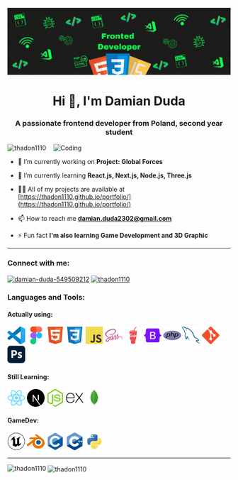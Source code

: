 ![MasterHead](./banner.gif)
<h1 align="center">Hi 👋, I'm Damian Duda</h1>
<h3 align="center">A passionate frontend developer from Poland, second year student</h3>
<img align="right" alt="Coding" width="400" src="https://camo.githubusercontent.com/c1dcb74cc1c1835b1d716f5051499a2814c683c806b15f04b0eba492863703e9/68747470733a2f2f63646e2e6472696262626c652e636f6d2f75736572732f3733303730332f73637265656e73686f74732f363538313234332f6176656e746f2e676966">

<p align="left"> <img src="https://komarev.com/ghpvc/?username=thadon1110&label=Profile%20views&color=0e75b6&style=flat" alt="thadon1110" /> </p>

- 🔭 I’m currently working on **Project: Global Forces**

- 🌱 I’m currently learning **React.js, Next.js, Node.js, Three.js**

- 👨‍💻 All of my projects are available at [https://thadon1110.github.io/portfolio/](https://thadon1110.github.io/portfolio/)

- 📫 How to reach me **damian.duda2302@gmail.com**

- ⚡ Fun fact **I'm also learning Game Development and 3D Graphic**
---
<h3 align="left">Connect with me:</h3>
<p align="left">
<a href="https://linkedin.com/in/damian-duda-549509212" target="blank"><img align="center" src="https://raw.githubusercontent.com/rahuldkjain/github-profile-readme-generator/master/src/images/icons/Social/linked-in-alt.svg" alt="damian-duda-549509212" title="Linkedin" height="30" width="40" /></a>
<a href="https://discord.gg/users/489520629976924200" target="blank"><img align="center" src="https://raw.githubusercontent.com/rahuldkjain/github-profile-readme-generator/master/src/images/icons/Social/discord.svg" alt="thadon1110" title="Discord" height="30" width="40" /></a>
</p>

<h3 align="left">Languages and Tools:</h3>
<h4 align="left">Actually using:</h4>
<p align="left">
	<img src="https://github.com/devicons/devicon/blob/master/icons/vscode/vscode-original.svg" alt="vscode" title="VSCode" width="40" height="40" />
	<img src="https://github.com/devicons/devicon/blob/master/icons/figma/figma-original.svg" alt="figma" title="Figma" width="40" height="40" />
	<img src="https://github.com/devicons/devicon/blob/master/icons/html5/html5-original.svg" alt="html5" title="HTML5" width="40" height="40" /> 
	<img src="https://github.com/devicons/devicon/blob/master/icons/css3/css3-original.svg" alt="css3" title="CSS3" width="40" height="40" />
	<img src="https://github.com/devicons/devicon/blob/master/icons/javascript/javascript-original.svg" alt="javascript" title="JavaScript" width="40" height="40" />
	<img src="https://github.com/devicons/devicon/blob/master/icons/sass/sass-original.svg" alt="sass" title="Sass" width="40" height="40" />
	<img src="https://github.com/devicons/devicon/blob/master/icons/gulp/gulp-plain.svg" alt="gulp" title="Gulp" width="40" height="40" />
	<img src="https://github.com/devicons/devicon/blob/master/icons/bootstrap/bootstrap-original.svg" alt="bootstrap" title="BootStrap" width="40" height="40" />
	<img src="https://github.com/devicons/devicon/blob/master/icons/php/php-original.svg" alt="php" title="php" width="40" height="40" />
	<img src="https://github.com/devicons/devicon/blob/master/icons/mysql/mysql-original.svg" alt="mysql" title="MySQL" width="40" height="40" />
	<img src="https://github.com/devicons/devicon/blob/master/icons/git/git-original.svg" alt="git" title="Git" width="40" height="40" />
	<img src="https://github.com/devicons/devicon/blob/master/icons/photoshop/photoshop-plain.svg" alt="photoshop" title="Photoshop" width="40" height="40" />
</p>

<h4 align="left">Still Learning:</h4>
<p align="left">
	<img src="https://github.com/devicons/devicon/blob/master/icons/react/react-original.svg" alt="react" title="React" width="40" height="40" />
	<img src="https://github.com/devicons/devicon/blob/master/icons/nextjs/nextjs-original.svg" alt="nextjs" title="Next.js" width="40" height="40" />
	<img src="https://github.com/devicons/devicon/blob/master/icons/nodejs/nodejs-original.svg" alt="nodejs" title="Node.js" width="40" height="40" />
	<img src="https://github.com/devicons/devicon/blob/master/icons/express/express-original.svg" alt="express" title="express" width="40" height="40" />
	<img src="https://github.com/devicons/devicon/blob/master/icons/mongodb/mongodb-original.svg" alt="mongodb" title="MongoDB" width="40" height="40" />
</p>

<h4 align="left">GameDev:</h4>
<p align="left">
	<img src="https://github.com/devicons/devicon/blob/master/icons/unrealengine/unrealengine-original.svg" alt="unreal engine 5" title="Unreal Engine 5" width="40" height="40" />
	<img src="https://github.com/devicons/devicon/blob/master/icons/blender/blender-original.svg" alt="blender" title="Blender" width="40" height="40" />
	<img src="https://github.com/devicons/devicon/blob/master/icons/c/c-original.svg" alt="c" title="C" width="40" height="40" />
	<img src="https://github.com/devicons/devicon/blob/master/icons/cplusplus/cplusplus-original.svg" alt="cplusplus" title="C++" width="40" height="40" />
	<img src="https://github.com/devicons/devicon/blob/master/icons/python/python-original.svg" alt="python" title="Python" width="40" height="40" />
</p>

---

<p><img align="left" src="https://github-readme-stats.vercel.app/api/top-langs?username=thadon1110&show_icons=true&locale=en&layout=compact&title_color=ffffff&text_color=2bbc8a&bg_color=1d1f21" alt="thadon1110" /></p>

<p>&nbsp;<img align="center" src="https://github-readme-stats.vercel.app/api?username=thadon1110&show_icons=true&count_private=true&locale=en&title_color=ffffff&text_color=2bbc8a&bg_color=1d1f21" alt="thadon1110" /></p>
